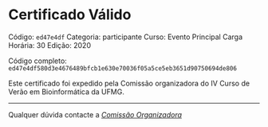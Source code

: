 # Certificado Válido

Código: `ed47e4df`
Categoria: participante
Curso: Evento Principal
Carga Horária: 30
Edição: 2020


Código completo: `ed47e4df580d3e4676489bfcb1e630e70036f05a5ce5eb3651d90750694de806`


Este certificado foi expedido pela Comissão organizadora do IV Curso de Verão em Bioinformática da UFMG.

----

Qualquer dúvida contacte a [_Comissão Organizadora_](<mailto:cursobioinfoufmg@gmail.com$subject=[Certificados]>)

